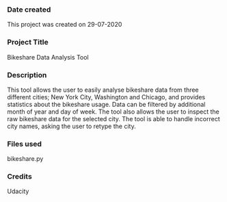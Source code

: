 ### Date created
This project was created on 29-07-2020

### Project Title
Bikeshare Data Analysis Tool

### Description
This tool allows the user to easily analyse bikeshare data from three different cities; New York City, Washington and Chicago, and provides statistics about the bikeshare usage.
Data can be filtered by additional month of year and day of week.
The tool also allows the user to inspect the raw bikeshare data for the selected city.
The tool is able to handle incorrect city names, asking the user to retype the city.

### Files used
bikeshare.py

### Credits
Udacity

